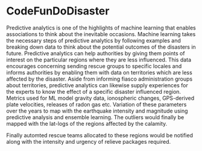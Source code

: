 # CodeFunDoDisaster

Predictive analytics is one of the highlights of machine learning that enables associations to think about the inevitable occasions. Machine learning takes the necessary steps of predictive analytics by following examples and breaking down data to think about the potential outcomes of the disasters in future. Predictive analytics can help authorities by giving them points of interest on the particular regions where they are less influenced. This data encourages concerning sending rescue groups to specific locales and informs authorities by enabling them with data on territories which are less affected by the disaster. Aside from informing fiasco administration groups about territories, predictive analytics can likewise supply experiences for the experts to know the effect of a specific disaster influenced region.
Metrics used for ML model gravity data, ionospheric changes, GPS-derived plate velocities, releases of radon gas etc.
Variation of these parameters over the years to map with the earthquake intensity and magnitude using predictive analysis and ensemble learning. The outliers would finally be mapped with  the lat-logs of the regions affected by the calamity.

Finally automted rescue teams allocated to these regions would be notified along with the intensity and urgency of relieve packages required.
